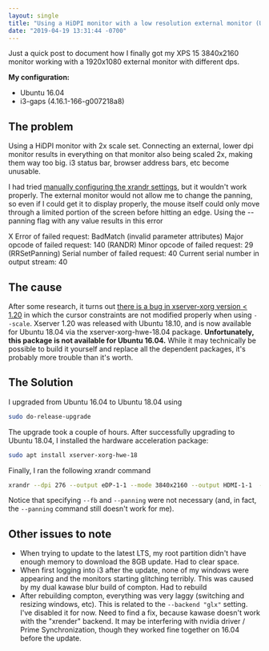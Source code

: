 ```yaml
---
layout: single
title: "Using a HiDPI monitor with a low resolution external monitor (Ubuntu + i3)"
date: "2019-04-19 13:31:44 -0700"
---
```

Just a quick post to document how I finally got my XPS 15 3840x2160 monitor working with a 1920x1080 external monitor with different dps.

**My configuration:**
* Ubuntu 16.04
* i3-gaps (4.16.1-166-g007218a8)

## The problem
Using a HiDPI monitor with 2x scale set. Connecting an external, lower dpi monitor results in everything on that monitor also being scaled 2x, making them way too big. i3 status bar, browser address bars, etc become unusable.

I had tried [manually configuring the xrandr settings](https://blog.summercat.com/configuring-mixed-dpi-monitors-with-xrandr.html), but it wouldn't work properly. The external monitor would not allow me to change the panning, so even if I could get it to display properly, the mouse itself could only move through a limited portion of the screen before hitting an edge. Using the --panning flag with any value results in this error
<p class="notice--danger">X Error of failed request:  BadMatch (invalid parameter attributes)
  Major opcode of failed request:  140 (RANDR)
  Minor opcode of failed request:  29 (RRSetPanning)
  Serial number of failed request:  40
  Current serial number in output stream:  40
</p>

## The cause
After some research, it turns out [there is a bug in xserver-xorg version < 1.20](https://bugs.launchpad.net/ubuntu/+source/xorg-server/+bug/883319) in which the cursor constraints are not modified properly when using `--scale`. Xserver 1.20  was released with Ubuntu 18.10, and is now available for Ubuntu 18.04 via the xserver-xorg-hwe-18.04 package. **Unfortunately, this package is not available for Ubuntu 16.04.** While it may technically be possible to build it yourself and replace all the dependent packages, it's probably more trouble than it's worth.

## The Solution
I upgraded from Ubuntu 16.04 to Ubuntu 18.04 using
```sh
sudo do-release-upgrade
```
The upgrade took a couple of hours. After successfully upgrading to Ubuntu 18.04, I installed the hardware acceleration package:
```sh
sudo apt install xserver-xorg-hwe-18
```
Finally, I ran the following xrandr command
```sh
xrandr --dpi 276 --output eDP-1-1 --mode 3840x2160 --output HDMI-1-1  --scale 2x2 --pos 3840x0
```
Notice that specifying `--fb` and `--panning` were not necessary (and, in fact, the `--panning` command still doesn't work for me).

## Other issues to note
* When trying to update to the latest LTS, my root partition didn't have enough memory to download the 8GB update. Had to clear space.
* When first logging into i3 after the update, none of my windows were appearing and the monitors starting glitching terribly. This was caused by my dual kawase blur build of compton. Had to rebuild
* After rebuilding compton, everything was very laggy (switching and resizing windows, etc). This is related to the `--backend "glx"` setting. I've disabled it for now. Need to find a fix, because kawase doesn't work with the "xrender" backend. It may be interfering with nvidia driver / Prime Synchronization, though they worked fine together on 16.04 before the update.
